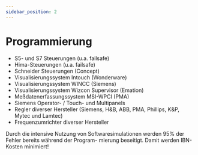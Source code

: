 ```yaml
---
sidebar_position: 2
---
```


# Programmierung

- S5- und S7 Steuerungen (u.a. failsafe)
- Hima-Steuerungen (u.a. failsafe)
- Schneider Steuerungen (Concept)
- Visualisierungssystem Intouch (Wonderware)
- Visualisierungssystem WINCC (Siemens)
- Visualisierungssystem Wizcon Supervisor (Emation)
- Meßdatenerfassungssystem MSI-WPCI (PMA)
- Siemens Operator- / Touch- und Multipanels
- Regler diverser Hersteller (Siemens, H&B, ABB,
  PMA, Phillips, K&P, Mytec und Lamtec)
- Frequenzumrichter diverser Hersteller

Durch die intensive Nutzung von Softwaresimulationen
werden 95% der Fehler bereits während der Program-
mierung beseitigt. Damit werden IBN-Kosten minimiert!